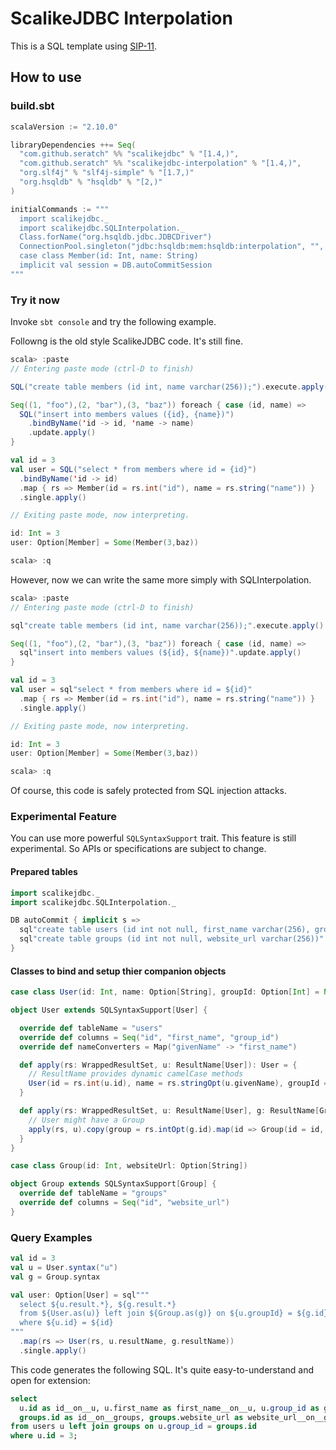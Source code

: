# ScalikeJDBC Interpolation

This is a SQL template using [SIP-11](http://docs.scala-lang.org/sips/pending/string-interpolation.html).

## How to use

### build.sbt

```scala
scalaVersion := "2.10.0"

libraryDependencies ++= Seq(
  "com.github.seratch" %% "scalikejdbc" % "[1.4,)",
  "com.github.seratch" %% "scalikejdbc-interpolation" % "[1.4,)",
  "org.slf4j" % "slf4j-simple" % "[1.7,)"
  "org.hsqldb" % "hsqldb" % "[2,)"
)

initialCommands := """
  import scalikejdbc._
  import scalikejdbc.SQLInterpolation._
  Class.forName("org.hsqldb.jdbc.JDBCDriver")
  ConnectionPool.singleton("jdbc:hsqldb:mem:hsqldb:interpolation", "", "")
  case class Member(id: Int, name: String)
  implicit val session = DB.autoCommitSession
"""
```

### Try it now

Invoke `sbt console` and try the following example.

Followng is the old style ScalikeJDBC code. It's still fine.

```scala
scala> :paste
// Entering paste mode (ctrl-D to finish)

SQL("create table members (id int, name varchar(256));").execute.apply()

Seq((1, "foo"),(2, "bar"),(3, "baz")) foreach { case (id, name) =>
  SQL("insert into members values ({id}, {name})")
    .bindByName('id -> id, 'name -> name)
    .update.apply()
}

val id = 3
val user = SQL("select * from members where id = {id}")
  .bindByName('id -> id)
  .map { rs => Member(id = rs.int("id"), name = rs.string("name")) }
  .single.apply()

// Exiting paste mode, now interpreting.

id: Int = 3
user: Option[Member] = Some(Member(3,baz))

scala> :q

```

However, now we can write the same more simply with SQLInterpolation.

```scala
scala> :paste
// Entering paste mode (ctrl-D to finish)

sql"create table members (id int, name varchar(256));".execute.apply()

Seq((1, "foo"),(2, "bar"),(3, "baz")) foreach { case (id, name) =>
  sql"insert into members values (${id}, ${name})".update.apply()
}

val id = 3
val user = sql"select * from members where id = ${id}"
  .map { rs => Member(id = rs.int("id"), name = rs.string("name")) }
  .single.apply()

// Exiting paste mode, now interpreting.

id: Int = 3
user: Option[Member] = Some(Member(3,baz))

scala> :q
```

Of course, this code is safely protected from SQL injection attacks. 


### Experimental Feature

You can use more powerful `SQLSyntaxSupport` trait. This feature is still experimental. So APIs or specifications are subject to change.

#### Prepared tables

```scala
import scalikejdbc._
import scalikejdbc.SQLInterpolation._

DB autoCommit { implicit s =>
  sql"create table users (id int not null, first_name varchar(256), group_id int)".execute.apply()
  sql"create table groups (id int not null, website_url varchar(256))".execute.apply()
}
```

#### Classes to bind and setup thier companion objects

```scala
case class User(id: Int, name: Option[String], groupId: Option[Int] = None, group: Option[Group] = None)

object User extends SQLSyntaxSupport[User] {

  override def tableName = "users"
  override def columns = Seq("id", "first_name", "group_id")
  override def nameConverters = Map("givenName" -> "first_name")

  def apply(rs: WrappedResultSet, u: ResultName[User]): User = {
    // ResultName provides dynamic camelCase methods
    User(id = rs.int(u.id), name = rs.stringOpt(u.givenName), groupId = rs.intOpt(u.groupId))
  }

  def apply(rs: WrappedResultSet, u: ResultName[User], g: ResultName[Group]): User = {
    // User might have a Group
    apply(rs, u).copy(group = rs.intOpt(g.id).map(id => Group(id = id, websiteUrl = rs.stringOpt(g.websiteUrl))))
  }
}

case class Group(id: Int, websiteUrl: Option[String])

object Group extends SQLSyntaxSupport[Group] {
  override def tableName = "groups"
  override def columns = Seq("id", "website_url")
}
```

### Query Examples

```scala
val id = 3
val u = User.syntax("u")
val g = Group.syntax

val user: Option[User] = sql"""
  select ${u.result.*}, ${g.result.*}
  from ${User.as(u)} left join ${Group.as(g)} on ${u.groupId} = ${g.id}
  where ${u.id} = ${id}
"""
  .map(rs => User(rs, u.resultName, g.resultName))
  .single.apply()
```

This code generates the following SQL. It's quite easy-to-understand and open for extension:

```sql
select 
  u.id as id__on__u, u.first_name as first_name__on__u, u.group_id as group_id__on__u, 
  groups.id as id__on__groups, groups.website_url as website_url__on__groups
from users u left join groups on u.group_id = groups.id 
where u.id = 3;
```


